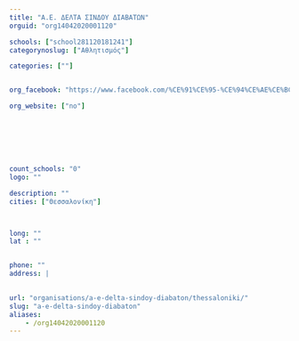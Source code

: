 ```yaml
---
title: "Α.Ε. ΔΕΛΤΑ ΣΙΝΔΟΥ ΔΙΑΒΑΤΩΝ"
orguid: "org14042020001120"

schools: ["school281120181241"]
categorynoslug: ["Αθλητισμός"]

categories: [""]


org_facebook: "https://www.facebook.com/%CE%91%CE%95-%CE%94%CE%AE%CE%BC%CE%BF%CF%85-%CE%94%CE%AD%CE%BB%CF%84%CE%B1-210049509179639/"

org_website: ["no"]







count_schools: "0"
logo: ""

description: ""
cities: ["Θεσσαλονίκη"]



long: ""
lat : ""


phone: ""
address: |
    

url: "organisations/a-e-delta-sindoy-diabaton/thessaloniki/"
slug: "a-e-delta-sindoy-diabaton"
aliases:
    - /org14042020001120
---
```



